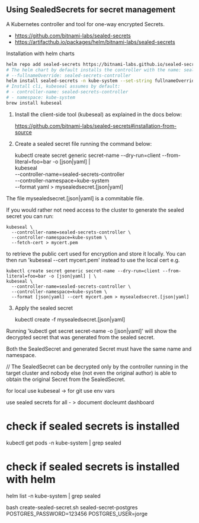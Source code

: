 


## Using SealedSecrets for secret management

A Kubernetes controller and tool for one-way encrypted Secrets. 
- https://github.com/bitnami-labs/sealed-secrets
- https://artifacthub.io/packages/helm/bitnami-labs/sealed-secrets

Installation with helm charts
```bash
helm repo add sealed-secrets https://bitnami-labs.github.io/sealed-secrets && helm repo update
# The helm chart by default installs the controller with the name: sealed-secrets
# --fullnameOverride: sealed-secrets-controller
helm install sealed-secrets -n kube-system --set-string fullnameOverride=sealed-secrets-controller sealed-secrets/sealed-secrets
# Install cli, kubeseal assumes by default:
# - controller-name: sealed-secrets-controller
# - namespace: kube-system
brew install kubeseal
```
1. Install the client-side tool (kubeseal) as explained in the docs below:

   https://github.com/bitnami-labs/sealed-secrets#installation-from-source

2. Create a sealed secret file running the command below:

   kubectl create secret generic secret-name --dry-run=client --from-literal=foo=bar -o [json|yaml] | \
   kubeseal \
   --controller-name=sealed-secrets-controller \
   --controller-namespace=kube-system \
   --format yaml > mysealedsecret.[json|yaml]

The file mysealedsecret.[json|yaml] is a commitable file.

If you would rather not need access to the cluster to generate the sealed secret you can run:

    kubeseal \
      --controller-name=sealed-secrets-controller \
      --controller-namespace=kube-system \
      --fetch-cert > mycert.pem

to retrieve the public cert used for encryption and store it locally. You can then run 'kubeseal --cert mycert.pem' instead to use the local cert e.g.

    kubectl create secret generic secret-name --dry-run=client --from-literal=foo=bar -o [json|yaml] | \
    kubeseal \
      --controller-name=sealed-secrets-controller \
      --controller-namespace=kube-system \
      --format [json|yaml] --cert mycert.pem > mysealedsecret.[json|yaml]

3. Apply the sealed secret

   kubectl create -f mysealedsecret.[json|yaml]

Running 'kubectl get secret secret-name -o [json|yaml]' will show the decrypted secret that was generated from the sealed secret.

Both the SealedSecret and generated Secret must have the same name and namespace.


// The SealedSecret can be decrypted only by the controller running in the target cluster and nobody else (not even the original author) is able to obtain the original Secret from the SealedSecret.

for local use kubeseal -> for git use env vars

use sealed secrets for all - > document
docleumt dashboard

# check if sealed secrets is installed
kubectl get pods -n kube-system | grep sealed
# check if sealed secrets is installed with helm
helm list -n kube-system | grep sealed


bash create-sealed-secret.sh sealed-secret-postgres POSTGRES_PASSWORD=123456 POSTGRES_USER=jorge
